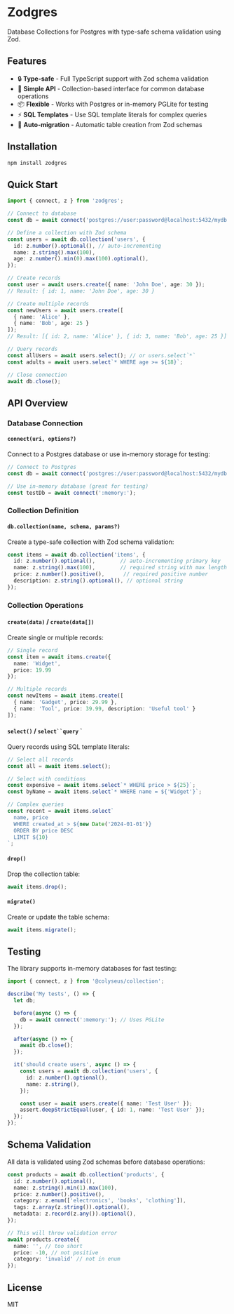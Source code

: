 # Zodgres

Database Collections for Postgres with type-safe schema validation using Zod.

## Features

- 🔒 **Type-safe** - Full TypeScript support with Zod schema validation
- 🚀 **Simple API** - Collection-based interface for common database operations
- 📦 **Flexible** - Works with Postgres or in-memory PGLite for testing
- ⚡ **SQL Templates** - Use SQL template literals for complex queries
- 🔄 **Auto-migration** - Automatic table creation from Zod schemas

## Installation

```bash
npm install zodgres
```

## Quick Start

```typescript
import { connect, z } from 'zodgres';

// Connect to database
const db = await connect('postgres://user:password@localhost:5432/mydb');

// Define a collection with Zod schema
const users = await db.collection('users', {
  id: z.number().optional(), // auto-incrementing
  name: z.string().max(100),
  age: z.number().min(0).max(100).optional(),
});

// Create records
const user = await users.create({ name: 'John Doe', age: 30 });
// Result: { id: 1, name: 'John Doe', age: 30 }

// Create multiple records
const newUsers = await users.create([
  { name: 'Alice' },
  { name: 'Bob', age: 25 }
]);
// Result: [{ id: 2, name: 'Alice' }, { id: 3, name: 'Bob', age: 25 }]

// Query records
const allUsers = await users.select(); // or users.select`*`
const adults = await users.select`* WHERE age >= ${18}`;

// Close connection
await db.close();
```

## API Overview

### Database Connection

#### `connect(uri, options?)`

Connect to a Postgres database or use in-memory storage for testing:

```typescript
// Connect to Postgres
const db = await connect('postgres://user:password@localhost:5432/mydb');

// Use in-memory database (great for testing)
const testDb = await connect(':memory:');
```

### Collection Definition

#### `db.collection(name, schema, params?)`

Create a type-safe collection with Zod schema validation:

```typescript
const items = await db.collection('items', {
  id: z.number().optional(),        // auto-incrementing primary key
  name: z.string().max(100),        // required string with max length
  price: z.number().positive(),      // required positive number
  description: z.string().optional(), // optional string
});
```

### Collection Operations

#### `create(data)` / `create(data[])`

Create single or multiple records:

```typescript
// Single record
const item = await items.create({
  name: 'Widget',
  price: 19.99
});

// Multiple records
const newItems = await items.create([
  { name: 'Gadget', price: 29.99 },
  { name: 'Tool', price: 39.99, description: 'Useful tool' }
]);
```

#### `select()` / `select``query` `

Query records using SQL template literals:

```typescript
// Select all records
const all = await items.select();

// Select with conditions
const expensive = await items.select`* WHERE price > ${25}`;
const byName = await items.select`* WHERE name = ${'Widget'}`;

// Complex queries
const recent = await items.select`
  name, price
  WHERE created_at > ${new Date('2024-01-01')}
  ORDER BY price DESC
  LIMIT ${10}
`;
```

#### `drop()`

Drop the collection table:

```typescript
await items.drop();
```

#### `migrate()`

Create or update the table schema:

```typescript
await items.migrate();
```

## Testing

The library supports in-memory databases for fast testing:

```typescript
import { connect, z } from '@colyseus/collection';

describe('My tests', () => {
  let db;

  before(async () => {
    db = await connect(':memory:'); // Uses PGLite
  });

  after(async () => {
    await db.close();
  });

  it('should create users', async () => {
    const users = await db.collection('users', {
      id: z.number().optional(),
      name: z.string(),
    });

    const user = await users.create({ name: 'Test User' });
    assert.deepStrictEqual(user, { id: 1, name: 'Test User' });
  });
});
```

## Schema Validation

All data is validated using Zod schemas before database operations:

```typescript
const products = await db.collection('products', {
  id: z.number().optional(),
  name: z.string().min(1).max(100),
  price: z.number().positive(),
  category: z.enum(['electronics', 'books', 'clothing']),
  tags: z.array(z.string()).optional(),
  metadata: z.record(z.any()).optional(),
});

// This will throw validation error
await products.create({
  name: '', // too short
  price: -10, // not positive
  category: 'invalid' // not in enum
});
```

## License

MIT
